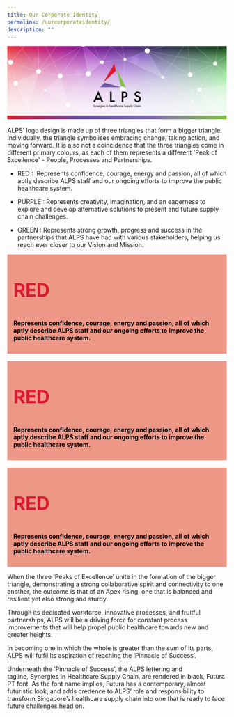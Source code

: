 ```yaml
---
title: Our Corporate Identity
permalink: /ourcorporateidentity/
description: ""
---
```

![](/images/alps_healthcare_brand_identity_1920x640.jpg)

ALPS’ logo design is made up of three triangles that form a bigger triangle. Individually, the triangle symbolises embracing change, taking action, and moving forward. It is also not a coincidence that the three triangles come in different primary colours, as each of them represents a different 'Peak of Excellence' - People, Processes and Partnerships.

* RED : &nbsp;Represents confidence, courage, energy and passion, all of which aptly describe ALPS staff and our ongoing efforts to improve the public healthcare system.

* PURPLE : Represents creativity, imagination, and an eagerness to explore and develop alternative solutions to present and future supply chain challenges.

* GREEN : Represents strong growth, progress and success in the partnerships that ALPS have had with various stakeholders, helping us reach ever closer to our Vision and Mission.

<div style="background-color: #ED9787; padding: 1em" class="container">
	<p style="color: #DC1931; font-size: 3em; font-weight: bold">RED</p>
	<p style="color: black; font-weight: bold">Represents confidence, courage, energy and passion, all of which aptly describe ALPS staff and our ongoing efforts to improve the public healthcare system.</p>
</div>

<br>

<div style="background-color: #ED9787; padding: 1em" class="container">
	<p style="color: #DC1931; font-size: 3em; font-weight: bold">RED</p>
	<p style="color: black; font-weight: bold">Represents confidence, courage, energy and passion, all of which aptly describe ALPS staff and our ongoing efforts to improve the public healthcare system.</p>
</div>

<br>

<div style="background-color: #ED9787; padding: 1em" class="container">
	<p style="color: #DC1931; font-size: 3em; font-weight: bold">RED</p>
	<p style="color: black; font-weight: bold">Represents confidence, courage, energy and passion, all of which aptly describe ALPS staff and our ongoing efforts to improve the public healthcare system.</p>
</div>

When the three&nbsp;‘Peaks of Excellence’&nbsp;unite in the formation of the bigger triangle, demonstrating a strong collaborative spirit and connectivity to one another, the outcome is that of an Apex rising, one that is balanced and resilient yet also strong and sturdy.

Through its dedicated workforce, innovative processes, and fruitful partnerships, ALPS will be a driving force for constant process improvements that will help propel public healthcare towards new and greater heights.

In becoming one in which the whole is greater than the sum of its parts, ALPS will fulfil its aspiration of reaching the&nbsp;‘Pinnacle of Success’.

Underneath the&nbsp;‘Pinnacle of Success’, the ALPS lettering and tagline,&nbsp;Synergies in Healthcare Supply Chain, are rendered in black, Futura PT font. As the font name implies, Futura has a contemporary, almost futuristic look, and adds credence to ALPS’ role and responsibility to transform Singapore’s healthcare supply chain into one that is ready to face future challenges head on.